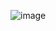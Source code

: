 ![image](https://github.com/VidyaSurendra8235/Alteryx-Challenges-My-Solutions/assets/107226432/2411f1cf-3aa7-47fb-903d-f816cf9de1d9)
